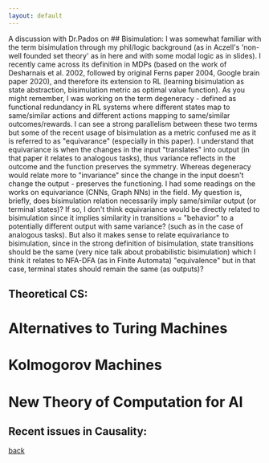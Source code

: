 ```yaml
---
layout: default
---
```



A discussion with Dr.Pados on ## Bisimulation:
I was somewhat familiar with the term bisimulation through my phil/logic background (as in Aczell's 'non-well founded set theory' as in here and with some modal logic as in slides). I recently came across its definition in MDPs (based on the work of Desharnais et al. 2002, followed by original Ferns paper 2004, Google brain paper 2020), and therefore its extension to RL (learning bisimulation as state abstraction, bisimulation metric as optimal value function). 
As you might remember, I was working on the term degeneracy - defined as functional redundancy in RL systems where different states map to same/similar actions and different actions mapping to same/similar outcomes/rewards. I can see a strong parallelism between these two terms but some of the recent usage of bisimulation as a metric confused me as it is referred to as "equivarance" (especially in this paper). I understand that equivariance is when the changes in the input "translates" into output (in that paper it relates to analogous tasks), thus variance reflects in the outcome and the function preserves the symmetry. Whereas degeneracy would relate more to "invariance" since the change in the input doesn't change the output - preserves the functioning. I had some readings on the works on equivariance (CNNs, Graph NNs) in the field. 
My question is, briefly, does bisimulation relation necessarily imply same/similar output (or terminal states)? If so, I don't think equivariance would be directly related to bisimulation since it implies similarity in transitions = "behavior" to a potentially different output with same variance? (such as in the case of analogous tasks). But also it makes sense to relate equivariance to bisimulation, since in the strong definition of bisimulation, state transitions should be the same (very nice talk about probabilistic bisimulation) which I think it relates to NFA-DFA (as in Finite Automata) "equivalence" but in that case, terminal states should remain the same (as outputs)?




## Theoretical CS:
# Alternatives to Turing Machines
# Kolmogorov Machines
# New Theory of Computation for AI

## Recent issues in Causality:







[back](../index.md)
